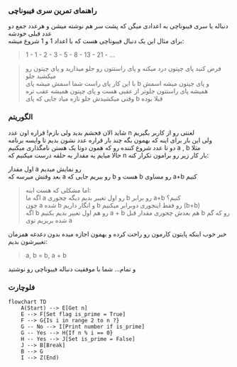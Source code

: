### راهنمای تمرین سری فیبوناچی

دنباله یا سری فیبوناچی به اعدادی میگن که پشت سر هم نوشته میشن و هرعدد جمع دو عدد قبلی خودشه  
برای مثال این یک دنبال فیبوناچی هست که با اعداد 1 و 1 شروع میشه:

> 1 - 1 - 2 - 3 - 5 - 8 - 13 - 21 - ...

> فرض کنید پای چپتون درد میکنه و پای راستتون رو جلو میذارید و پای چپتون رو میکشید جلو  
> با این کار پای راست شما اسمش میشه پای b و پای چپتون میشه اسمش  
> همیشه پای راستتون جلوتر از عقبی هست و پای چپتون همیشه عقب تره  
> وقتی میکشیدش جلو تازه میاد جایی که پای b قبلا بوده

### الگوریتم

شاید الان فحشم بدید ولی بازم! قراره اون عدد n لعنتی رو از کاربر بگیریم  
ولی این بار برای اینه که بهمون بگه چند بار قراره عدد نشون بدیم تا وایسه برنامه  
دو تا عدد شروع کننده رو که همون دوتا یک هستن نامگذاری میکنیم a , b مثلا  
حالا میایم یه مقدار یه حلقه درست میکنیم که n بار کار زیر رو برامون تکرار کنه:

اول مقدار a رو نمایش میدیم  
بعد وقتش میرسه که a رو ببریم جایی که b هست و b رو مساوی a+b کنیم

> اما مشکلی که هست اینه:  
> اگه ما a رو اول تغییر بدیم دیگه چجوری b رو برابر a+b کنیم؟  
> چون a شده b و انگار داریم b رو فقط اینجوری دوبرابر میکنیم (b+b)  
> اگه b رو هم اول تغییر بدیم بکنیم a + b هم بعدش چجوری مقدار قبل b رو که گم شده بریزیم توی a

خبر خوب اینکه پایتون کارمون رو راحت کرده و بهمون اجازه میده بدون دغدغه همزمان تغییرشون بدیم:

> a, b = b, a + b

و تمام... شما با موفقیت دنباله فیبوناچی رو نوشتید

### فلوچارت

```mermaid
flowchart TD
    A(Start) --> E[Get n]
    E --> F[Set flag is_prime = True]
    F --> G{Is i in range 2 to n ?}
    G -- No --> I[Print number if is_prime]
    G -- Yes --> H{If n % i == 0}
    H -- Yes --> J[Set is_prime = False]
    J --> B[Break]
    B --> G
    I --> Z(End)
```
